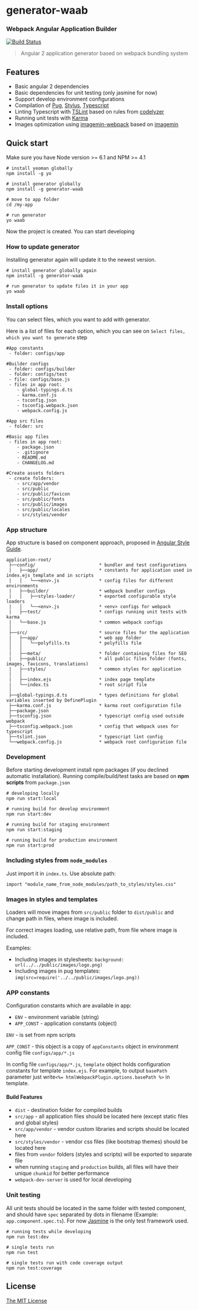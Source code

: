 # generator-waab

### Webpack Angular Application Builder
[![Build Status](https://travis-ci.org/MLSDev/generator-waab.svg?branch=master)](https://travis-ci.org/MLSDev/generator-waab)

> Angular 2 application generator based on webpack bundling system
 
## Features

* Basic angular 2 dependencies  
* Basic dependencies for unit testing (only jasmine for now)
* Support develop environment configurations
* Compilation of [Pug](https://pugjs.org), [Stylus](https://learnboost.github.io/stylus/), [Typescript](https://www.typescriptlang.org/)
* Linting Typescript with [TSLint](https://palantir.github.io/tslint/) based on rules from [codelyzer](https://github.com/mgechev/codelyzer)
* Running unit tests with [Karma](https://karma-runner.github.io/1.0/index.html)
* Images optimization using [imagemin-webpack](https://github.com/itgalaxy/imagemin-webpack) based on [imagemin](https://github.com/imagemin/imagemin)

## Quick start
Make sure you have Node version >= 6.1 and NPM >= 4.1

```
# install yeoman globally
npm install -g yo

# install generator globally
npm install -g generator-waab

# move to app folder
cd /my-app

# run generator
yo waab
```

Now the project is created. You can start developing

### How to update generator

Installing generator again will update it to the newest version.

```
# install generator globally again
npm install -g generator-waab

# run generator to update files it in your app
yo waab
```

### Install options

You can select files, which you want to add with generator.

Here is a list of files for each option, which you can see on `Select files, which you want to generate` step

```
#App constants
 - folder: configs/app
 
#Builder configs
 - folder: configs/builder
 - folder: configs/test
 - file: configs/base.js
 - files in app root: 
    - global-typings.d.ts
    - karma.conf.js
    - tsconfig.json
    - tsconfig.webpack.json
    - webpack.config.js
    
#App src files
 - folder: src
 
#Basic app files
 - files in app root:
    - package.json
    - .gitignore
    - README.md
    - CHANGELOG.md
    
#Create assets folders
 - create folders:
    - src/app/vendor
    - src/public
    - src/public/favicon
    - src/public/fonts
    - src/public/images
    - src/public/locales
    - src/styles/vendor
```

### App structure
 App structure is based on component approach, proposed in [Angular Style Guide](https://angular.io/docs/ts/latest/guide/style-guide.html#!#application-structure-and-angular-modules).
 
 ```
 application-root/
  ├──config/                        * bundler and test configurations
  |   ├──app/                       * constants for application used in index.ejs template and in scripts
  |   │   └──<env>.js               * config files for different environments
  |   ├──builder/                   * webpack bundler configs
  |   │   ├──styles-loader/         * exported configurable style loaders
  |   │   └──<env>.js               * <env> configs for webpack
  |   ├──test/                      * configs running unit tests with karma
  |   └──base.js                    * common webpack configs
  │
  ├──src/                           * source files for the application
  |   ├──app/                       * web app folder
  │   │   └──polyfills.ts           * polyfills file
  │   │
  |   ├──meta/                      * folder containing files for SEO 
  |   ├──public/                    * all public files folder (fonts, images, favicons, translations) 
  |   ├──styles/                    * common styles for application 
  │   │  
  |   ├──index.ejs                  * index page template 
  |   └──index.ts                   * root script file 
  │
  ├──global-typings.d.ts            * types definitions for global variables inserted by DefinePlugin 
  ├──karma.conf.js                  * karma root configuration file
  ├──package.json
  ├──tsconfig.json                  * typescript config used outside webpack
  ├──tsconfig.webpack.json          * config that webpack uses for typescript
  ├──tslint.json                    * typescript lint config
  └──webpack.config.js              * webpack root configuration file
```

### Development
 Before starting development install npm packages (if you declined automatic installation).
 Running compile/build/test tasks are based on **npm scripts** from `package.json`
 
```
# developing locally
npm run start:local

# running build for develop environment
npm run start:dev

# running build for staging environment
npm run start:staging

# running build for production environment
npm run start:prod
```

### Including styles from `node_modules`

Just import it in `index.ts`. Use absolute path:

`import "module_name_from_node_modules/path_to_styles/styles.css"`

### Images in styles and templates

Loaders will move images from `src/public` folder to `dist/public` and change path in files, where image is included.

For correct images loading, use relative path, from file where image is included.

Examples:
* Including images in stylesheets: `background: url(../../public/images/logo.png)`
* Including images in pug templates: `img(src=require('../../public/images/logo.png))`

### APP constants

Configuration constants which are available in app:
* `ENV` - environment variable (string)
* `APP_CONST` - application constants (object)

`ENV` - is set from npm scripts

`APP_CONST` - this object is a copy of `appConstants` object in environment config file `configs/app/*.js`

 In config file `configs/app/*.js`, `template` object holds configuration constants for template `index.ejs`. For example, to output `basePath` parameter just write`<%= htmlWebpackPlugin.options.basePath %>` in template.      

#### Build Features
 * `dist` - destination folder for compiled builds
 * `src/app` - all application files should be located here (except static files and global styles)
 * `src/app/vendor` - vendor custom libraries and scripts should be located here
 * `src/styles/vendor` - vendor css files (like bootstrap themes) should be located here
 * files from `vendor` folders (styles and scripts) will be exported to separate file
 * when running `staging` and `production` builds, all files will have their unique `chunkid` for better performance 
 * `webpack-dev-server` is used for local developing
  
### Unit testing 
All unit tests should be located in the same folder with tested component, and should have `spec` separated by dots in filename (Example: `app.component.spec.ts`). For now [Jasmine](https://jasmine.github.io/) is the only test framework used.
   
```
# running tests while developing
npm run test:dev

# single tests run
npm run test

# single tests run with code coverage output
npm run test:coverage
```

## License
[The MIT License](./LICENSE)

